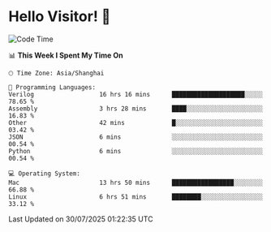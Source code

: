 # Hello Visitor! 👋

<!--START_SECTION:waka-->
![Code Time](http://img.shields.io/badge/Code%20Time-323%20hrs%2018%20mins-blue)

📊 **This Week I Spent My Time On** 

```text
🕑︎ Time Zone: Asia/Shanghai

💬 Programming Languages: 
Verilog                  16 hrs 16 mins      ████████████████████░░░░░   78.65 % 
Assembly                 3 hrs 28 mins       ████░░░░░░░░░░░░░░░░░░░░░   16.83 % 
Other                    42 mins             █░░░░░░░░░░░░░░░░░░░░░░░░   03.42 % 
JSON                     6 mins              ░░░░░░░░░░░░░░░░░░░░░░░░░   00.54 % 
Python                   6 mins              ░░░░░░░░░░░░░░░░░░░░░░░░░   00.54 % 

💻 Operating System: 
Mac                      13 hrs 50 mins      █████████████████░░░░░░░░   66.88 % 
Linux                    6 hrs 51 mins       ████████░░░░░░░░░░░░░░░░░   33.12 % 
```


 Last Updated on 30/07/2025 01:22:35 UTC
<!--END_SECTION:waka-->
